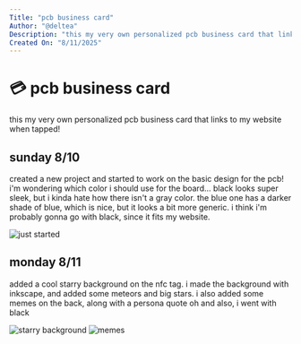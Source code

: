 ```yaml
---
Title: "pcb business card"
Author: "@deltea"
Description: "this my very own personalized pcb business card that links to my website when tapped!"
Created On: "8/11/2025"
---
```


# 💳 pcb business card

this my very own personalized pcb business card that links to my website when tapped!

## sunday 8/10

created a new project and started to work on the basic design for the pcb! i'm wondering which color i should use for the board... black looks super sleek, but i kinda hate how there isn't a gray color. the blue one has a darker shade of blue, which is nice, but it looks a bit more generic. i think i'm probably gonna go with black, since it fits my website.

![just started](/Screenshot%202025-08-11%20at%201.20.23 AM.png)

## monday 8/11

added a cool starry background on the nfc tag. i made the background with inkscape, and added some meteors and big stars.
i also added some memes on the back, along with a persona quote
oh and also, i went with black

![starry background](/Screenshot%202025-08-11%20at%2012.22.48 PM.png)
![memes](/Screenshot%202025-08-11%20at%2012.22.56 PM.png)
